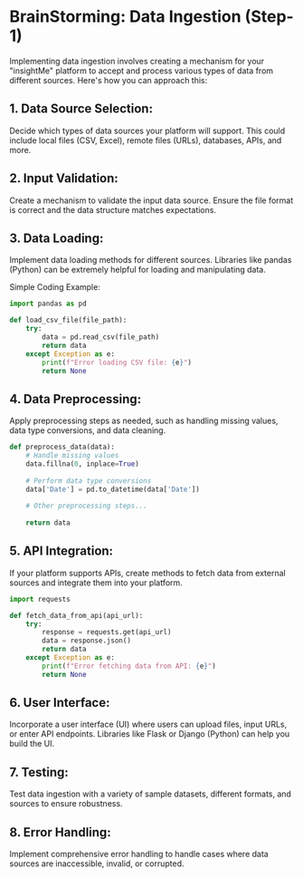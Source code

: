 # BrainStorming: Data Ingestion (Step-1)

Implementing data ingestion involves creating a mechanism for your "insightMe" platform to accept and process various types of data from different sources. Here's how you can approach this:

## 1. Data Source Selection:
Decide which types of data sources your platform will support. This could include local files (CSV, Excel), remote files (URLs), databases, APIs, and more.

## 2. Input Validation:
Create a mechanism to validate the input data source. Ensure the file format is correct and the data structure matches expectations.

## 3. Data Loading:
Implement data loading methods for different sources. Libraries like pandas (Python) can be extremely helpful for loading and manipulating data.

Simple Coding Example:
```python
import pandas as pd

def load_csv_file(file_path):
    try:
        data = pd.read_csv(file_path)
        return data
    except Exception as e:
        print(f"Error loading CSV file: {e}")
        return None
```

## 4. Data Preprocessing:
Apply preprocessing steps as needed, such as handling missing values, data type conversions, and data cleaning.

```python
def preprocess_data(data):
    # Handle missing values
    data.fillna(0, inplace=True)
    
    # Perform data type conversions
    data['Date'] = pd.to_datetime(data['Date'])
    
    # Other preprocessing steps...
    
    return data
```

## 5. API Integration:
If your platform supports APIs, create methods to fetch data from external sources and integrate them into your platform.

```python
import requests

def fetch_data_from_api(api_url):
    try:
        response = requests.get(api_url)
        data = response.json()
        return data
    except Exception as e:
        print(f"Error fetching data from API: {e}")
        return None
```

## 6. User Interface:
Incorporate a user interface (UI) where users can upload files, input URLs, or enter API endpoints. Libraries like Flask or Django (Python) can help you build the UI.

## 7. Testing:
Test data ingestion with a variety of sample datasets, different formats, and sources to ensure robustness.

## 8. Error Handling:
Implement comprehensive error handling to handle cases where data sources are inaccessible, invalid, or corrupted.
